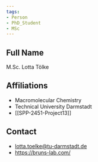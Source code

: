 ```yaml
---
tags: 
- Person
- PhD_Student
- MSc
---
```

## Full Name
M.Sc. Lotta Tölke

## Affiliations
- Macromolecular Chemistry
- Technical University Darmstadt
- [[SPP-2451-Project13]]
## Contact
- lotta.toelke@tu-darmstadt.de
- https://bruns-lab.com/
